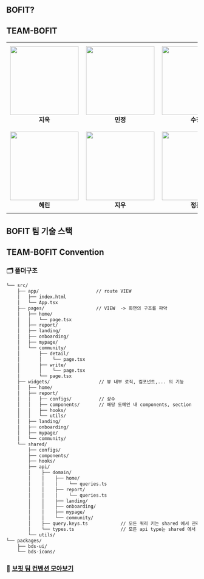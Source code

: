 ## BOFIT?

## TEAM-BOFIT

<table>
  <tr>
    <td align="center" style="padding:10px">
      <img src="https://github.com/user-attachments/assets/4ec0818a-af14-4f99-b375-c8f8b0010ffc" width="180"/><br/>
      <strong>지욱</strong>
    </td>
    <td align="center" style="padding:10px">
      <img src="https://github.com/user-attachments/assets/2a71e714-5c81-4006-920d-b0cd8e8e763e" width="180"/><br/>
      <strong>민정</strong>
    </td>
    <td align="center" style="padding:10px">
      <img src="https://github.com/user-attachments/assets/fd7af9db-28d2-47aa-b135-dbec20098802" width="180"/><br/>
      <strong>수정</strong>
    </td>
  </tr>
  <tr>
    <td align="center" style="padding:10px">
      <img src="https://github.com/user-attachments/assets/d1de16ad-fc75-42af-8018-a7ad3e46c17a" width="180"/><br/>
      <strong>혜린</strong>
    </td>
    <td align="center" style="padding:10px">
      <img src="https://github.com/user-attachments/assets/9fc08995-2cbc-42d3-98c5-6547a49aa883" width="180"/><br/>
      <strong>지우</strong>
    </td>
    <td align="center" style="padding:10px">
      <img src="https://github.com/user-attachments/assets/fd685533-3eda-4f9a-b870-07d0a8238bba" width="180"/><br/>
      <strong>정훈</strong>
    </td>
  </tr>
</table>

## BOFIT 팀 기술 스택

## TEAM-BOFIT Convention


### 🗂️ 폴더구조

```md
└── src/
    ├── app/                     // route VIEW
    │   ├── index.html 
    │   └── App.tsx
    ├── pages/                   // VIEW  -> 화면의 구조를 파악
    │   ├── home/ 
    │   │   └── page.tsx
    │   ├── report/
    │   ├── landing/
    │   ├── onboarding/
    │   ├── mypage/
    │   └── community/
    │       ├── detail/
    │       │    └── page.tsx
    │       ├── write/
    │       │    └── page.tsx
    │       └── page.tsx
    ├── widgets/                  // 뷰 내부 로직, 컴포넌트,... 의 기능 
    │   ├── home/
    │   ├── report/
    │   │   ├── configs/          // 상수
    │   │   ├── components/       // 해당 도메인 내 components, section
    │   │   ├── hooks/
    │   │   └── utils/
    │   ├── landing/
    │   ├── onboarding/
    │   ├── mypage/
    │   └── community/
    └── shared/
        ├── configs/
        ├── components/
        ├── hooks/
        ├── api/           
        │    ├── domain/
        │    │    ├── home/
        │    │    │    └── queries.ts
        │    │    ├── report/
        │    │    │    └── queries.ts
        │    │    ├── landing/
        │    │    ├── onboarding/
        │    │    ├── mypage/
        │    │    └── community/
        │    ├── query.keys.ts            // 모든 쿼리 키는 shared 에서 관리
        │    └── types.ts                 // 모든 api type는 shared 에서 관리
        └── utils/
└── packages/
    ├── bds-ui/ 
    └── bds-icons/
```

### 🎱 [보핏 팀 컨벤션 모아보기]()



